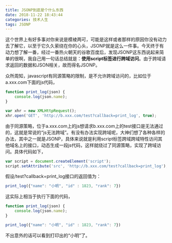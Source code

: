 ```yaml
---
title: JSONP到底是个什么东西
date: 2018-11-22 18:43:44
categories: 技术人生
tags: JSONP
---
```


这个世界上有好多事对你来说是模棱两可，可能是这样或者那样的原因你没有动力去了解它，以至于它久久萦绕在你的心头，JSONP就是这么一件事。今天终于有动力想了解一番，经过一番热火朝天的谷歌百度后，发现JSONP这东西说起来简单的很啊，我自己用一句话总结就是：**使用script标签进行跨域访问**。由于跨域请求返回的数据和JSON相关，故而得名JSONP。

<!--more-->

众所周知，javascript有同源策略的限制，是不允许跨域访问的，比如位于a.xxx.com下面的js代码，

```js
function print_log(json) {
    console.log(json.name);
}

var xhr = new XMLHttpRequest();
xhr.open('GET', 'http://b.xxx.com/test?callback=print_log', true);
```
由于同源策略，位于a.xxx.com上的js想请求b.xxx.com上的test接口是无法通过的，这就是常说的“js无法跨域”。有没有办法实现跨域呢，大神们想了各种各样的办法，其中之一就是JSONP，具体来说就是利用script标签跨域跨域特性访问其他域名上的接口，动态生成一段js代码，这样就绕过了同源策略，实现了跨域访问。具体代码如下，
```js
var script = document.createElement('script');
script.setAttribute('src', 'http://b.xxx.com/test?callback=print_log');
```
假设/test?callback=print_log接口的返回值为：
```js
print_log({"name": "小明", "id" : 1823, "rank": 7})
```
这实际上相当于执行下面的代码，
```js
function print_log(json) {
    console.log(json.name);
}

print_log({"name": "小明", "id" : 1823, "rank": 7})
```
不出意外的话可以看到打印出的“小明”了。
